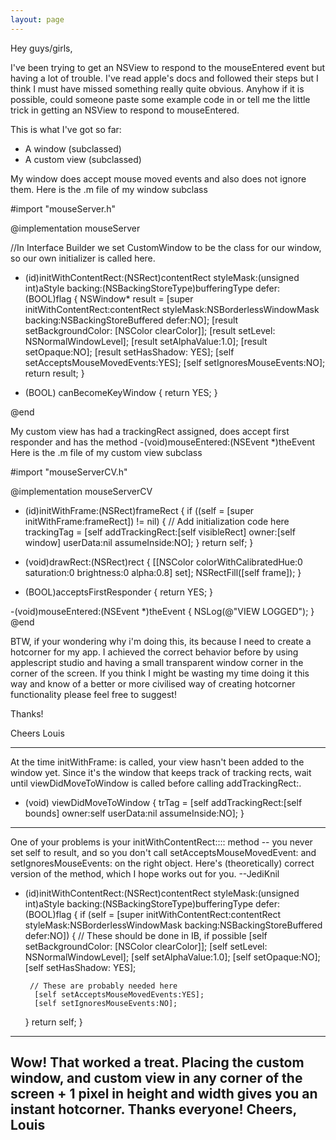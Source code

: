 ```yaml
---
layout: page
---
```




Hey guys/girls,

I've been trying to get an NSView to respond to the mouseEntered event but having a lot of trouble. I've read apple's docs and followed their steps but I think I must have missed something really quite obvious. Anyhow if it is possible, could someone paste some example code in or tell me the little trick in getting an NSView to respond to mouseEntered.

This is what I've got so far:


* A window (subclassed)
* A custom view (subclassed)


My window does accept mouse moved events and also does not ignore them.
Here is the .m file of my window subclass

    
#import "mouseServer.h"

@implementation mouseServer

//In Interface Builder we set CustomWindow to be the class for our window, so our own initializer is called here.
- (id)initWithContentRect:(NSRect)contentRect styleMask:(unsigned int)aStyle backing:(NSBackingStoreType)bufferingType defer:(BOOL)flag {
    NSWindow* result = [super initWithContentRect:contentRect styleMask:NSBorderlessWindowMask backing:NSBackingStoreBuffered defer:NO];
    [result setBackgroundColor: [NSColor clearColor]];
    [result setLevel: NSNormalWindowLevel];
    [result setAlphaValue:1.0];
    [result setOpaque:NO];
    [result setHasShadow: YES];
  	[self setAcceptsMouseMovedEvents:YES];
	[self setIgnoresMouseEvents:NO];
	return result;
}

- (BOOL) canBecomeKeyWindow
{
    return YES;
}

@end


My custom view has had a trackingRect assigned, does accept first responder and has the method -(void)mouseEntered:(NSEvent *)theEvent
Here is the .m file of my custom view subclass

    
#import "mouseServerCV.h"

@implementation mouseServerCV

- (id)initWithFrame:(NSRect)frameRect
{
	if ((self = [super initWithFrame:frameRect]) != nil) {
		// Add initialization code here
	trackingTag = [self addTrackingRect:[self visibleRect] owner:[self window] userData:nil assumeInside:NO];
	}
	return self;
}

- (void)drawRect:(NSRect)rect
{
[[NSColor colorWithCalibratedHue:0 saturation:0 brightness:0 alpha:0.8] set];
NSRectFill([self frame]);
}

- (BOOL)acceptsFirstResponder
{
return YES;
}

-(void)mouseEntered:(NSEvent *)theEvent
{
NSLog(@"VIEW LOGGED");
}
@end


BTW, if your wondering why i'm doing this, its because I need to create a hotcorner for my app. I achieved the correct behavior before by using applescript studio and having a small transparent window corner in the corner of the screen. If you think I might be wasting my time doing it this way and know of a better or more civilised way of creating hotcorner functionality please feel free to suggest!

Thanks!

Cheers
Louis

----

At the time     initWithFrame: is called,  your view hasn't been added to the window yet. Since it's the window that keeps track of tracking rects, wait until     viewDidMoveToWindow is called before calling     addTrackingRect:.

     
- (void) viewDidMoveToWindow {
	trTag = [self addTrackingRect:[self bounds]
				owner:self
				userData:nil
				assumeInside:NO];
}
 
----
One of your problems is your     initWithContentRect:::: method -- you never set     self to     result, and so you don't call     setAcceptsMouseMovedEvent: and     setIgnoresMouseEvents: on the right object. Here's (theoretically) correct version of the method, which I hope works out for you. --JediKnil
    
- (id)initWithContentRect:(NSRect)contentRect styleMask:(unsigned int)aStyle backing:(NSBackingStoreType)bufferingType defer:(BOOL)flag {
    if (self = [super initWithContentRect:contentRect styleMask:NSBorderlessWindowMask backing:NSBackingStoreBuffered defer:NO]) {
        // These should be done in IB, if possible
        [self setBackgroundColor: [NSColor clearColor]];
        [self setLevel: NSNormalWindowLevel];
        [self setAlphaValue:1.0];
        [self setOpaque:NO];
        [self setHasShadow: YES];

       // These are probably needed here
        [self setAcceptsMouseMovedEvents:YES];
        [self setIgnoresMouseEvents:NO];
    }
    return self;
}
 
----
Wow! That worked a treat. Placing the custom window, and custom view in any corner of the screen + 1 pixel in height and width gives you an instant hotcorner.
Thanks everyone!
Cheers, Louis
----
